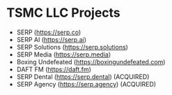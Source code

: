 # TSMC LLC Projects

- SERP (https://serp.co)
- SERP AI (https://serp.ai)
- SERP Solutions (https://serp.solutions)
- SERP Media (https://serp.media)
- Boxing Undefeated (https://boxingundefeated.com)
- DAFT FM (https://daft.fm)
- SERP Dental (https://serp.dental) (ACQUIRED)
- SERP Agency (https://serp.agency) (ACQUIRED)
